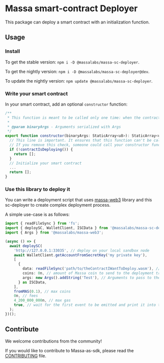 # Massa smart-contract Deployer

This package can deploy a smart contract with an initialization function.

## Usage

### Install

To get the stable version: `npm i -D @massalabs/massa-sc-deployer`.

To get the nightly version: `npm i -D @massalabs/massa-sc-deployer@dev`.

To update the nightly version: `npm update @massalabs/massa-sc-deployer`.

### Write your smart contract

In your smart contract, add an optional `constructor` function:

```typescript
/**
 * This function is meant to be called only one time: when the contract is deployed.
 *
 * @param binaryArgs - Arguments serialized with Args
 */
export function constructor(binaryArgs: StaticArray<u8>): StaticArray<u8> {
  // This line is important. It ensures that this function can't be called in the future.
  // If you remove this check, someone could call your constructor function and reset your SC.
  if (!contractIsDeploying()) {
    return [];
  }
  // Initialize your smart contract
  ...
  return [];
}
```

### Use this library to deploy it

You can write a deployment script that uses [massa-web3](https://github.com/massalabs/massa-web3) library and this sc-deployer to create complex deployment process.

A simple use-case is as follows:

```typescript
import { readFileSync } from 'fs';
import { deploySC, WalletClient, ISCData } from '@massalabs/massa-sc-deployer';
import { Args } from '@massalabs/massa-web3';

(async () => {
  await deploySC(
    'http://127.0.0.1:33035', // deploy on your local sandbox node
    await WalletClient.getAccountFromSecretKey('my private key'), 
    [
      {
        data: readFileSync('path/to/theContractIWantToDeploy.wasm'), // path to the compiler contract to deploy
        coins: 0n, // amount of Massa coin to send to the deployment transaction
        args: new Args().addString('Test'), // Arguments to pass to the constructor of the contract, use `NoArg` if any
      } as ISCData,
    ],
    fromMAS(0.1), // max coins
    0n, // fees
    4_200_000_000n, // max gas
    true, // wait for the first event to be emitted and print it into the console.
  );
})();
```

## Contribute

We welcome contributions from the community!

If you would like to contribute to Massa-as-sdk, please read the [CONTRIBUTING](https://github.com/massalabs/massa-sc-toolkit/blob/main/packages/sc-deployer/CONTRIBUTING.md) file.
